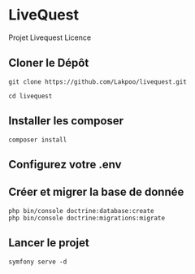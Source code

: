 # LiveQuest

Projet Livequest Licence

## Cloner le Dépôt

```shell
git clone https://github.com/Lakpoo/livequest.git
``` 
```shell
cd livequest
```
## Installer les composer

```shell
composer install
```

## Configurez votre .env

## Créer et migrer la base de donnée 
```shell
php bin/console doctrine:database:create
php bin/console doctrine:migrations:migrate
```
## Lancer le projet

```shell
symfony serve -d
```




